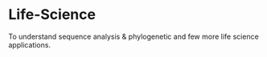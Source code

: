 # Life-Science
To understand sequence analysis &amp; phylogenetic and few more life science applications.
